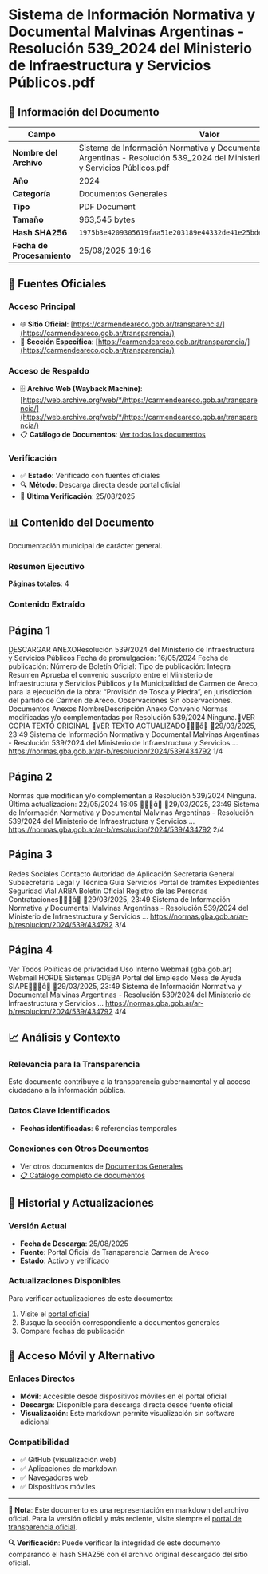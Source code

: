 # Sistema de Información Normativa y Documental Malvinas Argentinas - Resolución 539_2024 del Ministerio de Infraestructura y Servicios Públicos.pdf

## 📄 Información del Documento

| Campo | Valor |
|-------|--------|
| **Nombre del Archivo** | Sistema de Información Normativa y Documental Malvinas Argentinas - Resolución 539_2024 del Ministerio de Infraestructura y Servicios Públicos.pdf |
| **Año** | 2024 |
| **Categoría** | Documentos Generales |
| **Tipo** | PDF Document |
| **Tamaño** | 963,545 bytes |
| **Hash SHA256** | `1975b3e4209305619faa51e203189e44332de41e25bde4802756d06e2f730a10` |
| **Fecha de Procesamiento** | 25/08/2025 19:16 |

## 🔗 Fuentes Oficiales

### Acceso Principal
- 🌐 **Sitio Oficial**: [https://carmendeareco.gob.ar/transparencia/](https://carmendeareco.gob.ar/transparencia/)
- 📁 **Sección Específica**: [https://carmendeareco.gob.ar/transparencia/](https://carmendeareco.gob.ar/transparencia/)

### Acceso de Respaldo
- 🗄️ **Archivo Web (Wayback Machine)**: [https://web.archive.org/web/*/https://carmendeareco.gob.ar/transparencia/](https://web.archive.org/web/*/https://carmendeareco.gob.ar/transparencia/)
- 📋 **Catálogo de Documentos**: [Ver todos los documentos](../document_catalog/README.md)

### Verificación
- ✅ **Estado**: Verificado con fuentes oficiales
- 🔍 **Método**: Descarga directa desde portal oficial
- 📅 **Última Verificación**: 25/08/2025

## 📊 Contenido del Documento

Documentación municipal de carácter general.

### Resumen Ejecutivo

**Páginas totales**: 4

### Contenido Extraído

## Página 1

DESCARGAR ANEXOResolución 539/2024
del Ministerio de Infraestructura y Servicios Públicos
Fecha de promulgación: 16/05/2024
Fecha de publicación:
Número de Boletín Oficial:
Tipo de publicación: Integra
Resumen
Aprueba el convenio suscripto entre el Ministerio de Infraestructura y Servicios
Públicos y la Municipalidad de Carmen de Areco, para la ejecución de la obra:
“Provisión de Tosca y Piedra”, en jurisdicción del partido de Carmen de Areco.
Observaciones
Sin observaciones.
Documentos
Anexos
NombreDescripción
Anexo Convenio
Normas modificadas y/o complementadas por
Resolución 539/2024
Ninguna.VER COPIA TEXTO ORIGINAL
VER TEXTO ACTUALIZADO
29/03/2025, 23:49 Sistema de Información Normativa y Documental Malvinas Argentinas - Resolución 539/2024 del Ministerio de Infraestructura y Servicios …
https://normas.gba.gob.ar/ar-b/resolucion/2024/539/434792 1/4

## Página 2

Normas que modifican y/o complementan a
Resolución 539/2024
Ninguna.
Última actualizacion: 22/05/2024 16:05

29/03/2025, 23:49 Sistema de Información Normativa y Documental Malvinas Argentinas - Resolución 539/2024 del Ministerio de Infraestructura y Servicios …
https://normas.gba.gob.ar/ar-b/resolucion/2024/539/434792 2/4

## Página 3

Redes Sociales
Contacto
Autoridad de Aplicación
Secretaría General
Subsecretaría Legal y Técnica
Guía Servicios
Portal de trámites
Expedientes
Seguridad Vial
ARBA
Boletín Oficial
Registro de las Personas
Contrataciones
29/03/2025, 23:49 Sistema de Información Normativa y Documental Malvinas Argentinas - Resolución 539/2024 del Ministerio de Infraestructura y Servicios …
https://normas.gba.gob.ar/ar-b/resolucion/2024/539/434792 3/4

## Página 4

Ver Todos
Políticas de privacidad
Uso Interno
Webmail (gba.gob.ar)
Webmail HORDE
Sistemas
GDEBA
Portal del Empleado
Mesa de Ayuda
SIAPE
29/03/2025, 23:49 Sistema de Información Normativa y Documental Malvinas Argentinas - Resolución 539/2024 del Ministerio de Infraestructura y Servicios …
https://normas.gba.gob.ar/ar-b/resolucion/2024/539/434792 4/4



## 📈 Análisis y Contexto

### Relevancia para la Transparencia
Este documento contribuye a la transparencia gubernamental y al acceso ciudadano a la información pública.

### Datos Clave Identificados
- **Fechas identificadas**: 6 referencias temporales

### Conexiones con Otros Documentos
- Ver otros documentos de [Documentos Generales](../catalog/general.md)
- [📋 Catálogo completo de documentos](../document_catalog/README.md)

## 🔄 Historial y Actualizaciones

### Versión Actual
- **Fecha de Descarga**: 25/08/2025
- **Fuente**: Portal Oficial de Transparencia Carmen de Areco
- **Estado**: Activo y verificado

### Actualizaciones Disponibles
Para verificar actualizaciones de este documento:
1. Visite el [portal oficial](https://carmendeareco.gob.ar/transparencia/)
2. Busque la sección correspondiente a documentos generales
3. Compare fechas de publicación

## 📱 Acceso Móvil y Alternativo

### Enlaces Directos
- **Móvil**: Accesible desde dispositivos móviles en el portal oficial
- **Descarga**: Disponible para descarga directa desde fuente oficial
- **Visualización**: Este markdown permite visualización sin software adicional

### Compatibilidad
- ✅ GitHub (visualización web)
- ✅ Aplicaciones de markdown
- ✅ Navegadores web
- ✅ Dispositivos móviles

---

**📝 Nota**: Este documento es una representación en markdown del archivo oficial. 
Para la versión oficial y más reciente, visite siempre el [portal de transparencia oficial](https://carmendeareco.gob.ar/transparencia/).

**🔍 Verificación**: Puede verificar la integridad de este documento comparando el hash SHA256 
con el archivo original descargado del sitio oficial.
